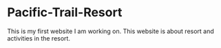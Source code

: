 # Pacific-Trail-Resort
This is my first website I am working on. This website is about resort and activities in the resort.
